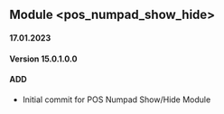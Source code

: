 ## Module <pos_numpad_show_hide>

#### 17.01.2023
#### Version 15.0.1.0.0
#### ADD
- Initial commit for POS Numpad Show/Hide Module 
